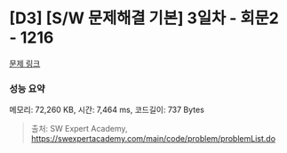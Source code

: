 # [D3] [S/W 문제해결 기본] 3일차 - 회문2 - 1216 

[문제 링크](https://swexpertacademy.com/main/code/problem/problemDetail.do?contestProbId=AV14Rq5aABUCFAYi) 

### 성능 요약

메모리: 72,260 KB, 시간: 7,464 ms, 코드길이: 737 Bytes



> 출처: SW Expert Academy, https://swexpertacademy.com/main/code/problem/problemList.do